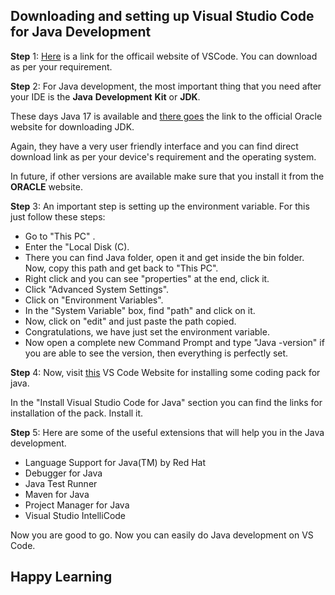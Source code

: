 ## Downloading and setting up Visual Studio Code for Java Development

**Step** 1: [Here](https://code.visualstudio.com/) is a link for the officail website of VSCode. You can download as per your requirement.

**Step** 2: For Java development, the most important thing that you need after your IDE is the **Java** **Development** **Kit** or **JDK**. 

These days Java 17 is available and [there goes](https://www.oracle.com/java/technologies/downloads/ ) the link to the official Oracle website for downloading JDK.

Again, they have a very user friendly interface and you can find direct download link as per your device's requirement and the operating system. 

In future, if other versions are available make sure that you install it from the **ORACLE** website.

**Step** 3: An important step is setting up the environment variable. For this just follow these steps:
- Go to "This PC" .
- Enter the "Local Disk (C).
- There you can find Java folder, open it and get inside the bin folder. Now, copy this path and get back to "This PC".
- Right click and you can see "properties" at the end, click it.
- Click "Advanced System Settings".
- Click on "Environment Variables".
- In the "System Variable" box, find "path" and click on it.
- Now, click on "edit" and just paste the path copied.
- Congratulations, we have just set the environment variable. 
- Now open a complete new Command Prompt and type "Java -version" if you are able to see the version, then everything is perfectly set. 

**Step** 4: Now, visit [this](https://code.visualstudio.com/docs/languages/java) VS Code Website for installing some coding pack for java. 

In the "Install Visual Studio Code for Java" section you can find the links for installation of the pack. Install it. 

**Step** 5: Here are some of the useful extensions that will help you in the Java development.

- Language Support for Java(TM) by Red Hat
- Debugger for Java
- Java Test Runner
- Maven for Java
- Project Manager for Java
- Visual Studio IntelliCode

Now you are good to go. Now you can easily do Java development on VS Code.

## Happy Learning
